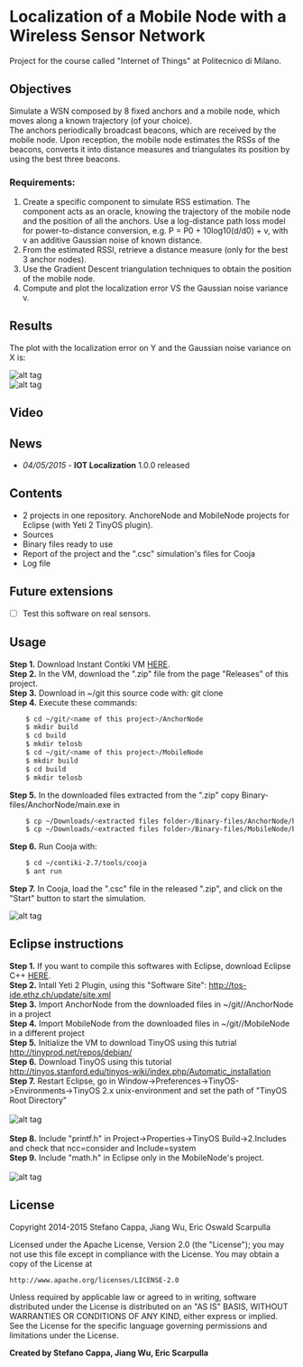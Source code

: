 # Localization of a Mobile Node with a Wireless Sensor Network 
Project for the course called "Internet of Things" at Politecnico di Milano.

## Objectives
Simulate a WSN composed by 8 fixed anchors and a mobile node, which moves along a known trajectory (of your choice).<br>
The anchors periodically broadcast beacons, which are received by the mobile node. Upon reception, the mobile node estimates the RSSs of the beacons, converts it into distance measures and triangulates its position by using the best three beacons.
### Requirements:
1. Create a specific component to simulate RSS estimation. The component acts as an oracle, knowing the trajectory of the mobile node and the position of all the anchors. Use a log-distance path loss model for power-to-distance conversion, e.g. P = P0 + 10log10(d/d0) + v, with v an additive Gaussian noise of known distance.
2. From the estimated RSSI, retrieve a distance measure (only for the best 3 anchor nodes).
3. Use the Gradient Descent triangulation techniques to obtain the position of the mobile node.
4. Compute and plot the localization error VS the Gaussian noise variance v.

## Results

The plot with the localization error on Y and the Gaussian noise variance on X is:

![alt tag](http://www.stefanocappa.it/publicfiles/Github_repositories_images/IotLocalization/1-results.png)
<br>
![alt tag](http://www.stefanocappa.it/publicfiles/Github_repositories_images/IotLocalization/3-cooja-results.png)


## Video


## News
- *04/05/2015* - **IOT Localization** 1.0.0 released

## Contents
- 2 projects in one repository. AnchoreNode and MobileNode projects for Eclipse (with Yeti 2 TinyOS plugin).
- Sources
- Binary files ready to use
- Report of the project and the ".csc" simulation's files for Cooja
- Log file

## Future extensions
- [ ] Test this software on real sensors.

## Usage
**Step 1.** Download Instant Contiki VM [HERE](http://sourceforge.net/projects/contiki/files/Instant%20Contiki/).<br>
**Step 2.** In the VM, download the ".zip" file from the page "Releases" of this project.<br>
**Step 3.** Download in ~/git this source code with: git clone <link https of this project> <br>
**Step 4.** Execute these commands:
```bash
    $ cd ~/git/<name of this project>/AnchorNode
    $ mkdir build
    $ cd build
    $ mkdir telosb
    $ cd ~/git/<name of this project>/MobileNode
    $ mkdir build
    $ cd build
    $ mkdir telosb
```
**Step 5.** In the downloaded files extracted from the ".zip" copy Binary-files/AnchorNode/main.exe in 
```bash
    $ cp ~/Downloads/<extracted files folder>/Binary-files/AnchorNode/build/telosb/main.exe ~/git/<name of this project>/AnchorNode/build/telosb/main.exe
    $ cp ~/Downloads/<extracted files folder>/Binary-files/MobileNode/build/telosb/main.exe ~/git/<name of this project>/MobileNode/build/telosb/main.exe
```
**Step 6.** Run Cooja with:
```bash
    $ cd ~/contiki-2.7/tools/cooja
    $ ant run
```
**Step 7.** In Cooja, load the ".csc" file in the released ".zip", and click on the "Start" button to start the simulation.

![alt tag](http://www.stefanocappa.it/publicfiles/Github_repositories_images/IotLocalization/2-cooja-running.png)

## Eclipse instructions
**Step 1.** If you want to compile this softwares with Eclipse, download Eclipse C++ [HERE](https://eclipse.org/).<br>
**Step 2.** Intall Yeti 2 Plugin, using this "Software Site": http://tos-ide.ethz.ch/update/site.xml<br>
**Step 3.** Import AnchorNode from the downloaded files in ~/git/<name of this project>/AnchorNode in a project<br>
**Step 4.** Import MobileNode from the downloaded files in ~/git/<name of this project>/MobileNode in a different project<br>
**Step 5.** Initialize the VM to download TinyOS using this tutrial http://tinyprod.net/repos/debian/ <br>
**Step 6.** Download TinyOS using this tutorial http://tinyos.stanford.edu/tinyos-wiki/index.php/Automatic_installation<br>
**Step 7.** Restart Eclipse, go in Window->Preferences->TinyOS->Environments->TinyOS 2.x unix-environment and set the path of "TinyOS Root Directory"
<br><br>
![alt tag](http://www.stefanocappa.it/publicfiles/Github_repositories_images/IotLocalization/4-eclipse-preferences.png)
<br><br>
**Step 8.** Include "printf.h" in Project->Properties->TinyOS Build->2.Includes and check that ncc=consider and Include=system<br>
**Step 9.** Include "math.h" in Eclipse only in the MobileNode's project.
<br><br>
![alt tag](http://www.stefanocappa.it/publicfiles/Github_repositories_images/IotLocalization/5-eclipse-include.png)


## License

Copyright 2014-2015 Stefano Cappa, Jiang Wu, Eric Oswald Scarpulla

Licensed under the Apache License, Version 2.0 (the "License");
you may not use this file except in compliance with the License.
You may obtain a copy of the License at

    http://www.apache.org/licenses/LICENSE-2.0

Unless required by applicable law or agreed to in writing, software
distributed under the License is distributed on an "AS IS" BASIS,
WITHOUT WARRANTIES OR CONDITIONS OF ANY KIND, either express or implied.
See the License for the specific language governing permissions and
limitations under the License.

**Created by Stefano Cappa, Jiang Wu, Eric Scarpulla**
